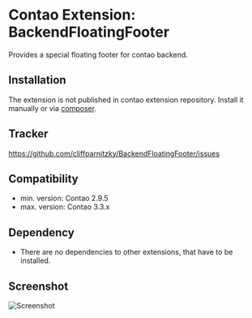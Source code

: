 Contao Extension: BackendFloatingFooter
=======================================

Provides a special floating footer for contao backend.


Installation
------------

The extension is not published in contao extension repository.
Install it manually or via [composer](https://packagist.org/packages/cliffparnitzky/backend-floating-footer).


Tracker
-------

https://github.com/cliffparnitzky/BackendFloatingFooter/issues


Compatibility
-------------

- min. version: Contao 2.9.5
- max. version: Contao 3.3.x


Dependency
----------

- There are no dependencies to other extensions, that have to be installed.


Screenshot
----------

![Screenshot](https://raw.github.com/cliffparnitzky/BackendFloatingFooter/master/screenshot.jpg)